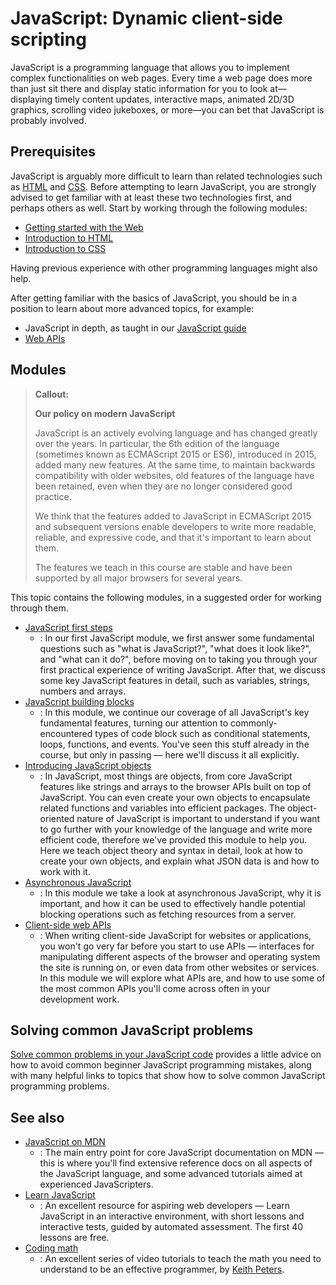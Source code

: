 # JavaScript: Dynamic client-side scripting

JavaScript is a programming language that allows you to implement complex functionalities on web pages. Every time a web page does more than just sit there and display static information for you to look at—displaying timely content updates, interactive maps, animated 2D/3D graphics, scrolling video jukeboxes, or more—you can bet that JavaScript is probably involved.

## Prerequisites

JavaScript is arguably more difficult to learn than related technologies such as [HTML](https://developer.mozilla.org//en-US/docs/Learn/HTML) and [CSS](https://developer.mozilla.org//en-US/docs/Learn/CSS). Before attempting to learn JavaScript, you are strongly advised to get familiar with at least these two technologies first, and perhaps others as well. Start by working through the following modules:

-   [Getting started with the Web](https://developer.mozilla.org//en-US/docs/Learn/Getting_started_with_the_web)
-   [Introduction to HTML](https://developer.mozilla.org//en-US/docs/Learn/HTML/Introduction_to_HTML)
-   [Introduction to CSS](https://developer.mozilla.org//en-US/docs/Learn/CSS/First_steps)

Having previous experience with other programming languages might also help.

After getting familiar with the basics of JavaScript, you should be in a position to learn about more advanced topics, for example:

-   JavaScript in depth, as taught in our [JavaScript guide](https://developer.mozilla.org//en-US/docs/Web/JavaScript/Guide)
-   [Web APIs](https://developer.mozilla.org//en-US/docs/Web/API)

## Modules

> **Callout:**
>
> **Our policy on modern JavaScript**
>
> JavaScript is an actively evolving language and has changed greatly over the years. In particular, the 6th edition of the language (sometimes known as ECMAScript 2015 or ES6), introduced in 2015, added many new features. At the same time, to maintain backwards compatibility with older websites, old features of the language have been retained, even when they are no longer considered good practice.
>
> We think that the features added to JavaScript in ECMAScript 2015 and subsequent versions enable developers to write more readable, reliable, and expressive code, and that it's important to learn about them.
>
> The features we teach in this course are stable and have been supported by all major browsers for several years.

This topic contains the following modules, in a suggested order for working through them.

-   [JavaScript first steps](https://developer.mozilla.org//en-US/docs/Learn/JavaScript/First_steps)
    -   : In our first JavaScript module, we first answer some fundamental questions such as "what is JavaScript?", "what does it look like?", and "what can it do?", before moving on to taking you through your first practical experience of writing JavaScript. After that, we discuss some key JavaScript features in detail, such as variables, strings, numbers and arrays.
-   [JavaScript building blocks](https://developer.mozilla.org//en-US/docs/Learn/JavaScript/Building_blocks)
    -   : In this module, we continue our coverage of all JavaScript's key fundamental features, turning our attention to commonly-encountered types of code block such as conditional statements, loops, functions, and events. You've seen this stuff already in the course, but only in passing — here we'll discuss it all explicitly.
-   [Introducing JavaScript objects](https://developer.mozilla.org//en-US/docs/Learn/JavaScript/Objects)
    -   : In JavaScript, most things are objects, from core JavaScript features like strings and arrays to the browser APIs built on top of JavaScript. You can even create your own objects to encapsulate related functions and variables into efficient packages. The object-oriented nature of JavaScript is important to understand if you want to go further with your knowledge of the language and write more efficient code, therefore we've provided this module to help you. Here we teach object theory and syntax in detail, look at how to create your own objects, and explain what JSON data is and how to work with it.
-   [Asynchronous JavaScript](https://developer.mozilla.org//en-US/docs/Learn/JavaScript/Asynchronous)
    -   : In this module we take a look at asynchronous JavaScript, why it is important, and how it can be used to effectively handle potential blocking operations such as fetching resources from a server.
-   [Client-side web APIs](https://developer.mozilla.org//en-US/docs/Learn/JavaScript/Client-side_web_APIs)
    -   : When writing client-side JavaScript for websites or applications, you won't go very far before you start to use APIs — interfaces for manipulating different aspects of the browser and operating system the site is running on, or even data from other websites or services. In this module we will explore what APIs are, and how to use some of the most common APIs you'll come across often in your development work.

## Solving common JavaScript problems

[Solve common problems in your JavaScript code](https://developer.mozilla.org//en-US/docs/Learn/JavaScript/Howto) provides a little advice on how to avoid common beginner JavaScript programming mistakes, along with many helpful links to topics that show how to solve common JavaScript programming problems.

## See also

-   [JavaScript on MDN](https://developer.mozilla.org//en-US/docs/Web/JavaScript)
    -   : The main entry point for core JavaScript documentation on MDN — this is where you'll find extensive reference docs on all aspects of the JavaScript language, and some advanced tutorials aimed at experienced JavaScripters.
-   [Learn JavaScript](https://learnjavascript.online/)
    -   : An excellent resource for aspiring web developers — Learn JavaScript in an interactive environment, with short lessons and interactive tests, guided by automated assessment. The first 40 lessons are free.
-   [Coding math](https://www.youtube.com/user/codingmath)
    -   : An excellent series of video tutorials to teach the math you need to understand to be an effective programmer, by [Keith Peters](https://www.bit-101.com/2017/about-me/).
